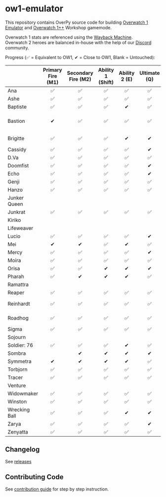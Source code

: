 ﻿# ow1-emulator

This repository contains OverPy source code for building [Overwatch 1 Emulator](https://workshop.codes/KHTG0) and [Overwatch 1++](https://workshop.codes/YKMXH) Workshop gamemode.  

Overwatch 1 stats are referenced using the [Wayback Machine](https://web.archive.org/web/20220929084035/https://overwatch.fandom.com/wiki/Overwatch_Wiki).  
Overwatch 2 heroes are balanced in-house with the help of our [Discord](https://discord.gg/GMVqwYXbWB) community.


Progress (✅ = Equivalent to OW1, ✔ = Close to OW1, Blank = Untouched):
<!--- https://docs.google.com/spreadsheets/d/1MdZIFEBehciwviUKqBGfStEGfqiRPaCtIdXxLSDwUMM/edit?usp=sharing -->
<!--- https://www.tablesgenerator.com/markdown_tables -->
|  | Primary Fire (M1) | Secondary Fire (M2) | Ability 1 (Shift) | Ability 2 (E) | Ultimate (Q) | Other |
|---|:---:|:---:|:---:|:---:|:---:|:---:|
| Ana | ✅ | ✅ | ✅ | ✅ | ✅ |  |
| Ashe | ✅ | ✅ | ✅ | ✅ | ✅ |  |
| Baptiste | ✅ | ✅ | ✅ | ✔ | ✅ |  |
| Bastion | ✔ | ✅ | ✅ | ✅ | ✅ | ✅ Sentry Reload Animation |
| Brigitte | ✅ | ✅ | ✅ | ✔ | ✔ | ✅ Shield Bash |
| Cassidy | ✅ | ✅ | ✅ | ✅ | ✔ |  |
| D.Va | ✅ | ✅ | ✅ | ✅ | ✅ |  |
| Doomfist | ✅ | ✅ | ✅ | ✅ | ✔ |  |
| Echo | ✅ | ✅ | ✅ | ✅ | ✔ |  |
| Genji | ✅ | ✅ | ✅ | ✅ | ✅ |  |
| Hanzo | ✅ | ✅ | ✅ | ✅ | ✅ |  |
| Junker Queen |  |  |  |  |  |  |
| Junkrat | ✅ | ✅ | ✅ | ✅ | ✅ |  |
| Kiriko |  |  |  |  |  |  |
| Lifeweaver |  |  |  |  |  |  |
| Lucio | ✅ | ✅ | ✅ | ✅ | ✔ |  |
| Mei | ✔ | ✔ | ✅ | ✔ | ✅ |  |
| Mercy | ✅ | ✅ | ✅ | ✅ | ✔ | ✅ Regen |
| Moira | ✅ | ✅ | ✅ | ✅ | ✅ |  |
| Orisa | ✅ | ✅ | ✔ | ✔ | ✔ |  |
| Pharah | ✅ | ✔ | ✔ | ✔ | ✅ |  |
| Ramattra |  |  |  |  |  |  |
| Reaper | ✅ | ✅ | ✅ | ✅ | ✅ |  |
| Reinhardt | ✅ | ✅ | ✅ | ✅ | ✅ | ✅ Steadfast |
| Roadhog | ✅ | ✅ | ✅ | ✅ | ✅ | ✅ Ult Charge |
| Sigma | ✅ | ✅ | ✅ | ✅ | ✅ |  |
| Sojourn |  |  |  |  |  |  |
| Soldier: 76 | ✅ | ✅ | ✅ | ✔ | ✅ |  |
| Sombra |  | ✔ | ✔ | ✔ | ✔ |  |
| Symmetra | ✔ | ✔ | ✔ | ✔ | ✅ |  |
| Torbjorn | ✅ | ✅ | ✅ | ✅ | ✅ |  |
| Tracer | ✅ | ✅ | ✅ | ✅ | ✅ |  |
| Venture |  |  |  |  |  |  |
| Widowmaker | ✅ | ✅ | ✅ | ✅ | ✅ |  |
| Winston | ✅ | ✅ | ✅ | ✅ | ✅ |  |
| Wrecking Ball | ✅ | ✅ | ✅ | ✔ | ✔ | ✅ Piledriver |
| Zarya | ✅ | ✅ | ✅ | ✅ | ✔ |  |
| Zenyatta | ✅ | ✅ | ✅ | ✅ | ✅ | ✅ Melee |
## Changelog

See [releases](https://github.com/Overwatch-1-Emulator/ow1-emulator/releases)

## Contributing Code

See [contribution guide](./CONTRIBUTING.md) for step by step instruction.
